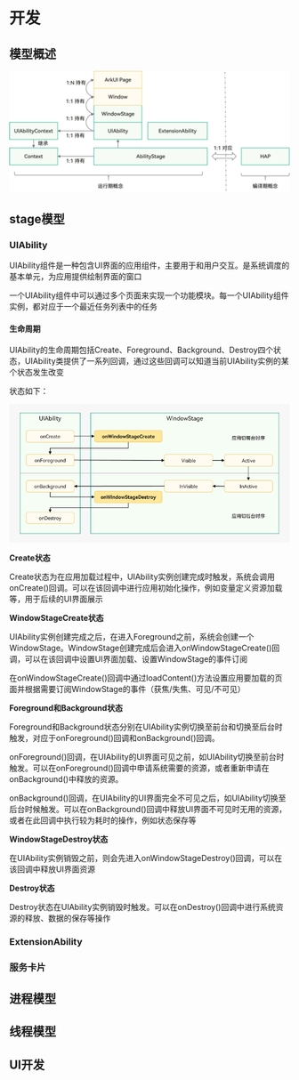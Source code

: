 # 开发

## 模型概述

<img src="../images/develop-model.png"/>

## stage模型

### UIAbility

UIAbility组件是一种包含UI界面的应用组件，主要用于和用户交互。是系统调度的基本单元，为应用提供绘制界面的窗口

一个UIAbility组件中可以通过多个页面来实现一个功能模块。每一个UIAbility组件实例，都对应于一个最近任务列表中的任务

#### 生命周期

UIAbility的生命周期包括Create、Foreground、Background、Destroy四个状态，UIAbility类提供了一系列回调，通过这些回调可以知道当前UIAbility实例的某个状态发生改变

状态如下：

<img src="../images/UIAbility-lifecycle.png"/>

**Create状态**

Create状态为在应用加载过程中，UIAbility实例创建完成时触发，系统会调用onCreate()回调。可以在该回调中进行应用初始化操作，例如变量定义资源加载等，用于后续的UI界面展示

**WindowStageCreate状态**

UIAbility实例创建完成之后，在进入Foreground之前，系统会创建一个WindowStage。WindowStage创建完成后会进入onWindowStageCreate()回调，可以在该回调中设置UI界面加载、设置WindowStage的事件订阅

在onWindowStageCreate()回调中通过loadContent()方法设置应用要加载的页面并根据需要订阅WindowStage的事件（获焦/失焦、可见/不可见）

**Foreground和Background状态**

Foreground和Background状态分别在UIAbility实例切换至前台和切换至后台时触发，对应于onForeground()回调和onBackground()回调。

onForeground()回调，在UIAbility的UI界面可见之前，如UIAbility切换至前台时触发。可以在onForeground()回调中申请系统需要的资源，或者重新申请在onBackground()中释放的资源。

onBackground()回调，在UIAbility的UI界面完全不可见之后，如UIAbility切换至后台时候触发。可以在onBackground()回调中释放UI界面不可见时无用的资源，或者在此回调中执行较为耗时的操作，例如状态保存等

**WindowStageDestroy状态**

在UIAbility实例销毁之前，则会先进入onWindowStageDestroy()回调，可以在该回调中释放UI界面资源

**Destroy状态**

Destroy状态在UIAbility实例销毁时触发。可以在onDestroy()回调中进行系统资源的释放、数据的保存等操作

### ExtensionAbility

### 服务卡片

## 进程模型

## 线程模型

## UI开发
